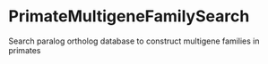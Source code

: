 # PrimateMultigeneFamilySearch
Search paralog ortholog database to construct multigene families in primates
